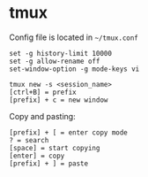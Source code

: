 # tmux

Config file is located in `~/tmux.conf`

```
set -g history-limit 10000
set -g allow-rename off
set-window-option -g mode-keys vi
```

```
tmux new -s <session_name>
[ctrl+B] = prefix
[prefix] + c = new window
```

Copy and pasting:

```
[prefix] + [ = enter copy mode
? = search
[space] = start copying
[enter] = copy
[prefix] + ] = paste
```
